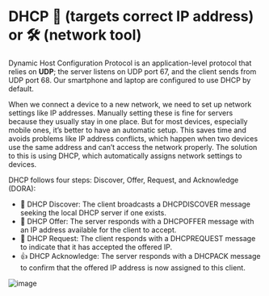 # DHCP 🎯 (targets correct IP address) or 🛠️ (network tool)

Dynamic Host Configuration Protocol is an application-level protocol that relies on **UDP**; the server listens on UDP port 67, and the client sends from UDP port 68. Our smartphone and laptop are configured to use DHCP by default.

When we connect a device to a new network, we need to set up network settings like IP addresses. Manually setting these is fine for servers because they usually stay in one place. But for most devices, especially mobile ones, it’s better to have an automatic setup. This saves time and avoids problems like IP address conflicts, which happen when two devices use the same address and can’t access the network properly. The solution to this is using DHCP, which automatically assigns network settings to devices.

DHCP follows four steps: Discover, Offer, Request, and Acknowledge (DORA):

- 📡 DHCP Discover: The client broadcasts a DHCPDISCOVER message seeking the local DHCP server if one exists.
- 🎁 DHCP Offer: The server responds with a DHCPOFFER message with an IP address available for the client to accept.
- 🙏 DHCP Request: The client responds with a DHCPREQUEST message to indicate that it has accepted the offered IP.
- 👍 DHCP Acknowledge: The server responds with a DHCPACK message to confirm that the offered IP address is now assigned to this client.

![image](https://github.com/user-attachments/assets/99f09526-689f-4beb-b654-7874d89b700c)

